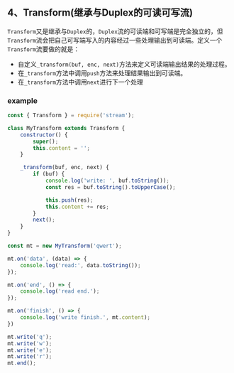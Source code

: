 ## 4、Transform(继承与Duplex的可读可写流)

`Transform`又是继承与`Duplex`的，`Duplex`流的可读端和可写端是完全独立的，但`Transform`流会把自己可写端写入的内容经过一些处理输出到可读端。定义一个`Transform`流要做的就是：
- 自定义`_transform(buf, enc, next)`方法来定义可读端输出结果的处理过程。
- 在`_transform`方法中调用`push`方法来处理结果输出到可读端。
- 在`_transform`方法中调用`next`进行下一个处理

### example
```javascript
const { Transform } = require('stream');

class MyTransform extends Transform {
    constructor() {
        super();
        this.content = '';
    }

    _transform(buf, enc, next) {
        if (buf) {
            console.log('write: ', buf.toString());
            const res = buf.toString().toUpperCase();

            this.push(res);
            this.content += res;
        }
        next();
    }
}

const mt = new MyTransform('qwert');

mt.on('data', (data) => {
    console.log('read:', data.toString());
});

mt.on('end', () => {
    console.log('read end.');
});

mt.on('finish', () => {
    console.log('write finish.', mt.content);
})

mt.write('q');
mt.write('w');
mt.write('e');
mt.write('r');
mt.end();
```